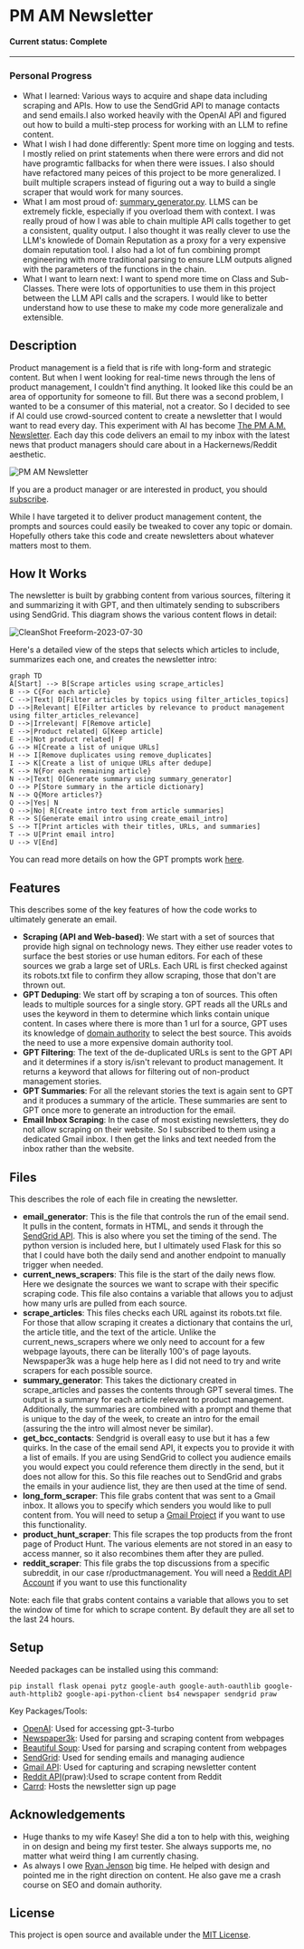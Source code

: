 # PM AM Newsletter

#### Current status: Complete

___

### Personal Progress ###
* What I learned: Various ways to acquire and shape data including scraping and APIs. How to use the SendGrid API to manage contacts and send emails.I also worked heavily with the OpenAI API and figured out how to build a multi-step process for working with an LLM to refine content.
* What I wish I had done differently: Spent more time on logging and tests. I mostly relied on print statements when there were errors and did not have programtic fallbacks for when there were issues. I also should have refactored many peices of this project to be more generalized. I built multiple scrapers instead of figuring out a way to build a single scraper that would work for many sources.
* What I am most proud of: [summary_generator.py](https://github.com/brayden-s-haws/pm_am_newsletter/blob/main/summary_generator.py). LLMS can be extremely fickle, especially if you overload them with context. I was really proud of how I was able to chain multiple API calls together to get a consistent, quality output. I also thought it was really clever to use the LLM's knowlede of Domain Reputation as a proxy for a very expensive domain reputation tool. I also had a lot of fun combining prompt engineering with more traditional parsing to ensure LLM outputs aligned with the parameters of the functions in the chain.
* What I want to learn next: I want to spend more time on Class and Sub-Classes. There were lots of opportunities to use them in this project between the LLM API calls and the scrapers. I would like to better understand how to use these to make my code more generalizale and extensible.

## Description
Product management is a field that is rife with long-form and strategic content. But when I went looking for real-time news through the lens of product management, I couldn't find anything. It looked like this could be an area of opportunity for someone to fill. But there was a second problem, I wanted to be a consumer of this material, not a creator. So I decided to see if AI could use crowd-sourced content to create a newsletter that I would want to read every day. This experiment with AI has become [The PM A.M. Newsletter](https://pmnews.today). Each day this code delivers an email to my inbox with the latest news that product managers should care about in a Hackernews/Reddit aesthetic.

![PM AM Newsletter](https://github.com/brayden-s-haws/pm_am_newsletter/assets/58832489/7e099a89-0ff5-4986-aad8-1f235e3f76df)

If you are a product manager or are interested in product, you should [subscribe](https://pmnews.today).

While I have targeted it to deliver product management content, the prompts and sources could easily be tweaked to cover any topic or domain. Hopefully others take this code and create newsletters about whatever matters most to them.

## How It Works
The newsletter is built by grabbing content from various sources, filtering it and summarizing it with GPT, and then ultimately sending to subscribers using SendGrid. This diagram shows the various content flows in detail:

![CleanShot Freeform-2023-07-30](https://github.com/brayden-s-haws/pm_am_newsletter/assets/58832489/13f4a133-34af-4f94-80ba-ebde0f02977b)

Here's a detailed view of the steps that selects which articles to include, summarizes each one, and creates the newsletter intro:
```mermaid
graph TD
A[Start] --> B[Scrape articles using scrape_articles]
B --> C{For each article}
C -->|Text| D[Filter articles by topics using filter_articles_topics]
D -->|Relevant| E[Filter articles by relevance to product management using filter_articles_relevance]
D -->|Irrelevant| F[Remove article]
E -->|Product related| G[Keep article]
E -->|Not product related| F
G --> H[Create a list of unique URLs]
H --> I[Remove duplicates using remove_duplicates]
I --> K[Create a list of unique URLs after dedupe]
K --> N{For each remaining article}
N -->|Text| O[Generate summary using summary_generator]
O --> P[Store summary in the article dictionary]
N --> Q{More articles?}
Q -->|Yes| N
Q -->|No| R[Create intro text from article summaries]
R --> S[Generate email intro using create_email_intro]
S --> T[Print articles with their titles, URLs, and summaries]
T --> U[Print email intro]
U --> V[End]
```

You can read more details on how the GPT prompts work [here](https://world.hey.com/haws/i-taught-a-robot-to-read-the-news-so-i-don-t-have-to-e2e4e2ae).

## Features
This describes some of the key features of how the code works to ultimately generate an email.

- **Scraping (API and Web-based)**: We start with a set of sources that provide high signal on technology news. They either use reader votes to surface the best stories or use human editors. For each of these sources we grab a large set of URLs. Each URL is first checked against its robots.txt file to confirm they allow scraping, those that don't are thrown out.
- **GPT Deduping**: We start off by scraping a ton of sources. This often leads to multiple sources for a single story. GPT reads all the URLs and uses the keyword in them to determine which links contain unique content. In cases where there is more than 1 url for a source, GPT uses its knowledge of [domain authority](https://moz.com/learn/seo/domain-authority) to select the best source. This avoids the need to use a more expensive domain authority tool.
- **GPT Filtering**: The text of the de-duplicated URLs is sent to the GPT API and it determines if a story is/isn't relevant to product management. It returns a keyword that allows for filtering out of non-product management stories.
- **GPT Summaries**: For all the relevant stories the text is again sent to GPT and it produces a summary of the article. These summaries are sent to GPT once more to generate an introduction for the email.
- **Email Inbox Scraping**: In the case of most existing newsletters, they do not allow scraping on their website. So I subscribed to them using a dedicated Gmail inbox. I then get the links and text needed from the inbox rather than the website.

## Files
This describes the role of each file in creating the newsletter.
- **email_generator**: This is the file that controls the run of the email send. It pulls in the content, formats in HTML, and sends it through the [SendGrid API](https://docs.sendgrid.com/for-developers/sending-email/api-getting-started). This is also where you set the timing of the send. The python version is included here, but I ultimately used Flask for this so that I could have both the daily send and another endpoint to manually trigger  when needed.
- **current_news_scrapers**: This file is the start of the daily news flow. Here we designate the sources we want to scrape with their specific scraping code. This file also contains a variable that allows you to adjust how many urls are pulled from each source.
- **scrape_articles**: This files checks each URL against its robots.txt file. For those that allow scraping it creates a dictionary that contains the url, the article title, and the text of the article. Unlike the current_news_scrapers where we only need to account for a few webpage layouts, there can be literally 100's of page layouts. Newspaper3k was a huge help here as I did not need to try and write scrapers for each possible source.
- **summary_generator**: This takes the dictionary created in scrape_articles and passes the contents through GPT several times. The output is a summary for each article relevant to product management. Additionally, the summaries are combined with a prompt and theme that is unique to the day of the week, to create an intro for the email (assuring the the intro will almost never be similar).
- **get_bcc_contacts**: Sendgrid is overall easy to use but it has a few quirks. In the case of the email send API, it expects you to provide it with a list of emails. If you are using SendGrid to collect you audience emails you would expect you could reference them directly in the send, but it does not allow for this. So this file reaches out to SendGrid and grabs the emails in your audience list, they are then used at the time of send.
- **long_form_scraper**: This file grabs content that was sent to a Gmail inbox. It allows you to specify which senders you would like to pull content from. You will need to setup a [Gmail Project](https://developers.google.com/gmail/api/quickstart/python) if you want to use this functionality.
- **product_hunt_scraper**: This file scrapes the top products from the front page of Product Hunt. The various elements are not stored in an easy to access manner, so it also recombines them after they are pulled.
- **reddit_scraper**: This file grabs the top discussions from a specific subreddit, in our case r/productmanagement. You will need a [Reddit API Account](https://www.reddit.com/dev/api/) if you want to use this functionality

Note: each file that grabs content contains a variable that allows you to set the window of time for which to scrape content. By default they are all set to the last 24 hours.

## Setup
Needed packages can be installed using this command:
  <pre><code>pip install flask openai pytz google-auth google-auth-oauthlib google-auth-httplib2 google-api-python-client bs4 newspaper sendgrid praw </code></pre>

  Key Packages/Tools:
  - [OpenAI](https://platform.openai.com/overview): Used for accessing gpt-3-turbo
  - [Newspaper3k](https://pypi.org/project/newspaper3k/): Used for parsing and scraping content from webpages
  - [Beautiful Soup](https://beautiful-soup-4.readthedocs.io/en/latest/): Used for parsing and scraping content from webpages
  - [SendGrid](https://docs.sendgrid.com/for-developers/sending-email/api-getting-started): Used for sending emails and managing audience
  - [Gmail API](https://developers.google.com/gmail/api/quickstart/python): Used for capturing and scraping newsletter content
  - [Reddit API](https://www.reddit.com/dev/api/)(praw):Used to scrape content from Reddit
  - [Carrd](https://carrd.co): Hosts the newsletter sign up page

## Acknowledgements
- Huge thanks to my wife Kasey! She did a ton to help with this, weighing in on design and being my first tester. She always supports me, no matter what weird thing I am currently chasing.
- As always I owe [Ryan Jenson](https://www.linkedin.com/in/ryanwjenson/) big time. He helped with design and pointed me in the right direction on content. He also gave me a crash course on SEO and domain authority.

## License

This project is open source and available under the [MIT License](LICENSE).
